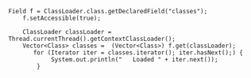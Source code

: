	Field f = ClassLoader.class.getDeclaredField("classes");
		f.setAccessible(true);

		ClassLoader classLoader = Thread.currentThread().getContextClassLoader();
		Vector<Class> classes =  (Vector<Class>) f.get(classLoader);
		   for (Iterator iter = classes.iterator(); iter.hasNext();) {
	            System.out.println("   Loaded " + iter.next());
	        }
